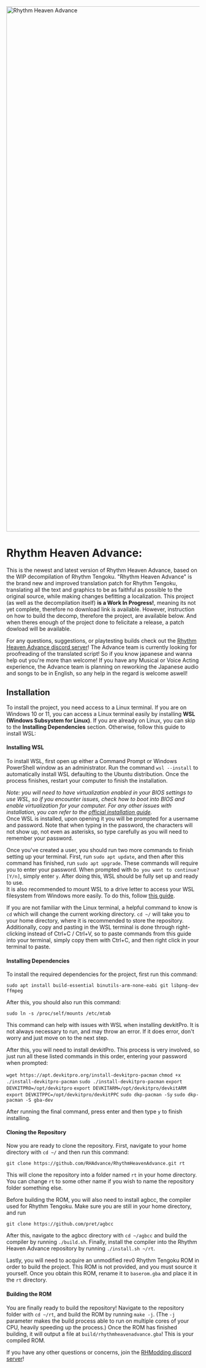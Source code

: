 
<img width="1536" height="1370" alt="Rhythm Heaven Advance" src="https://github.com/user-attachments/assets/f3d2c074-bd62-4c75-bd14-90f377e27762" />

# Rhythm Heaven Advance:
This is the newest and latest version of Rhythm Heaven Advance, based on the WIP decompilation of Rhythm Tengoku.
"Rhythm Heaven Advance" is the brand new and improved translation patch for Rhythm Tengoku, translating all the text and graphics to be as faithful as possible to the original source, while making changes befitting a localization.
This project (as well as the decompilation itself) **is a Work In Progress!**, meaning its not yet complete, therefore no download link is available.
However, instruction on how to build the decomp, therefore the project, are available below. And when theres enough of the project done to felicitate a release, a patch dowload will be available.

For any questions, suggestions, or playtesting builds check out the [Rhythm Heaven Advance discord server](https://discord.gg/8PET8w8PU8)!
The Advance team is currently looking for proofreading of the translated script!
So if you know japanese and wanna help out you're more than welcome!
If you have any Musical or Voice Acting experience, the Advance team is planning on reworking the Japanese audio and songs to be in English, so any help in the regard is welcome aswell!

## Installation

To install the project, you need access to a Linux terminal. If you are on Windows 10 or 11, you can access a Linux terminal easily by installing **WSL (Windows Subsystem for Linux)**. If you are already on Linux, you can skip to the **Installing Dependencies** section. Otherwise, follow this guide to install WSL:

#### Installing WSL

To install WSL, first open up either a Command Prompt or Windows PowerShell window as an administrator. Run the command `wsl --install` to automatically install WSL defaulting to the Ubuntu distribution. Once the process finishes, restart your computer to finish the installation.

*Note: you will need to have virtualization enabled in your BIOS settings to use WSL, so if you encounter issues, check how to boot into BIOS and enable virtualization for your computer. For any other issues with installation, you can refer to the [official installation guide](https://docs.microsoft.com/en-us/windows/wsl/install).*
<br>
Once WSL is installed, upon opening it you will be prompted for a username and password. Note that when typing in the password, the characters will not show up, not even as asterisks, so type carefully as you will need to remember your password.

Once you've created a user, you should run two more commands to finish setting up your terminal. First, run `sudo apt update`, and then after this command has finished, run `sudo apt upgrade`. These commands will require you to enter your password. When prompted with `Do you want to continue? [Y/n]`, simply enter `y`. After doing this, WSL should be fully set up and ready to use.
<br>
It is also recommended to mount WSL to a drive letter to access your WSL filesystem from Windows more easily. To do this, follow [this guide](https://github.com/HackerN64/HackerSM64/wiki/Mounting-WSL-to-Drive).

If you are not familiar with the Linux terminal, a helpful command to know is `cd` which will change the current working directory. `cd ~/` will take you to your home directory, where it is recommended to store the repository. Additionally, copy and pasting in the WSL terminal is done through right-clicking instead of Ctrl+C / Ctrl+V, so to paste commands from this guide into your terminal, simply copy them with Ctrl+C, and then right click in your terminal to paste.


#### Installing Dependencies

To install the required dependencies for the project, first run this command:

`sudo apt install build-essential binutils-arm-none-eabi git libpng-dev ffmpeg`

After this, you should also run this command:

`sudo ln -s /proc/self/mounts /etc/mtab`

This command can help with issues with WSL when installing devkitPro. It is not always necessary to run, and may throw an error. If it does error, don't worry and just move on to the next step.

After this, you will need to install devkitPro. This process is very involved, so just run all these listed commands in this order, entering your password when prompted:

`wget https://apt.devkitpro.org/install-devkitpro-pacman`
`chmod +x ./install-devkitpro-pacman`
`sudo ./install-devkitpro-pacman`
`export DEVKITPRO=/opt/devkitpro`
`export DEVKITARM=/opt/devkitpro/devkitARM`
`export DEVKITPPC=/opt/devkitpro/devkitPPC`
`sudo dkp-pacman -Sy`
`sudo dkp-pacman -S gba-dev`

After running the final command, press enter and then type `y` to finish installing.


#### Cloning the Repository

Now you are ready to clone the repository. First, navigate to your home directory with `cd ~/` and then run this command:

`git clone https://github.com/RHAdvance/RhythmHeavenAdvance.git rt`

This will clone the repository into a folder named `rt` in your home directory. You can change `rt` to some other name if you wish to name the repository folder something else.

Before building the ROM, you will also need to install agbcc, the compiler used for Rhythm Tengoku. Make sure you are still in your home directory, and run

`git clone https://github.com/pret/agbcc`

After this, navigate to the agbcc directory with `cd ~/agbcc` and build the compiler by running `./build.sh`. Finally, install the compiler into the Rhythm Heaven Advance repository by running `./install.sh ~/rt`.

Lastly, you will need to acquire an unmodified rev0 Rhythm Tengoku ROM in order to build the project. This ROM is not provided, and you must source it yourself. Once you obtain this ROM, rename it to `baserom.gba` and place it in the `rt` directory.


#### Building the ROM

You are finally ready to build the repository! Navigate to the repository folder with `cd ~/rt`, and build the ROM by running `make -j`. (The `-j` parameter makes the build process able to run on multiple cores of your CPU, heavily speeding up the process.) Once the ROM has finished building, it will output a file at `build/rhythmheavenadvance.gba`! This is your compiled ROM.

If you have any other questions or concerns, join the [RHModding discord server](https://discord.com/invite/ps4rq53)!
